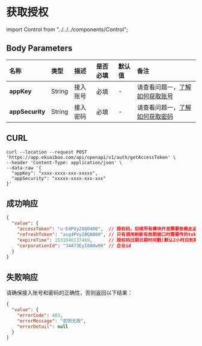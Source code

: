 # 获取授权

import Control from "../../../components/Control";

<Control
  method="POST"
  url="/api/openapi/v1/auth/getAccessToken"
/>

## Body Parameters

| 名称 | 类型 | 描述 | 是否必填 | 默认值 | 备注 |
| :--- | :--- | :--- | :--- |:--- | :--- |
| **appKey**       | String | 接入账号 | 必填 | - | 请查看问题一，[了解如何获取账号](question-answer.md) |
| **appSecurity**  | String | 接入密码 | 必填 | - | 请查看问题一，[了解如何获取密码](question-answer.md) |

## CURL
```
curl --location --request POST 'https://app.ekuaibao.com/api/openapi/v1/auth/getAccessToken' \
--header 'Content-Type: application/json' \
--data-raw '{
  "appKey": "xxxx-xxxx-xxx-xxxxx",
  "appSecurity": "xxxxx-xxxx-xxx-xxx"
}'
```

## 成功响应

```json
{
  "value": {
    "accessToken": "u-E4PVy28Q0400",  // 授权码，后续所有模块开发需要依赖此返回值
    "refreshToken": "asg4PVy28Q0800", // 只有调用刷新有效期接口时需要传的token
    "expireTime": 1531046137469,      // 授权码过期日期时间戳(默认2小时后到期)
    "corporationId": "34A73EyI8A0w00" // 企业id
  }
}
```

## 失败响应
请确保接入账号和密码的正确性，否则返回以下结果：
```json
{
  "value": {
    "errorCode": 403,
    "errorMessage": "密钥无效",
    "errorDetail": null
  }
}
```
